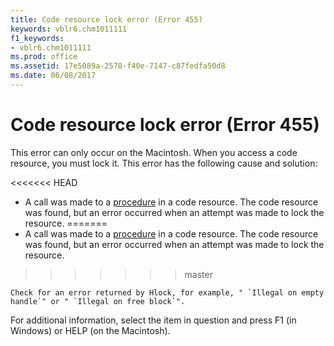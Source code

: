 ```yaml
---
title: Code resource lock error (Error 455)
keywords: vblr6.chm1011111
f1_keywords:
- vblr6.chm1011111
ms.prod: office
ms.assetid: 17e5089a-2578-f40e-7147-c87fedfa50d8
ms.date: 06/08/2017
---
```



# Code resource lock error (Error 455)

This error can only occur on the Macintosh. When you access a code resource, you must lock it. This error has the following cause and solution:



<<<<<<< HEAD
- A call was made to a [procedure](../../Glossary/vbe-glossary.md) in a code resource. The code resource was found, but an error occurred when an attempt was made to lock the resource.
=======
- A call was made to a [procedure](../../Glossary/vbe-glossary.md#procedure) in a code resource. The code resource was found, but an error occurred when an attempt was made to lock the resource.
>>>>>>> master
    
    Check for an error returned by Hlock, for example, " `Illegal on empty handle`" or " `Illegal on free block`".
    

For additional information, select the item in question and press F1 (in Windows) or HELP (on the Macintosh).

